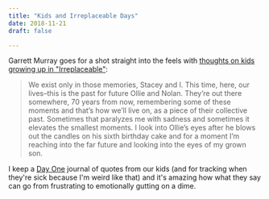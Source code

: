 ```yaml
---
title: "Kids and Irreplaceable Days"
date: 2018-11-21
draft: false

---
```


Garrett Murray goes for a shot straight into the feels with [thoughts on kids growing up in "Irreplaceable"](https://karbonbased.io/posts/2018/11/irreplaceable/):

> We exist only in those memories, Stacey and I. This time, here, our lives–this is the past for future Ollie and Nolan. They’re out there somewhere, 70 years from now, remembering some of these moments and that’s how we’ll live on, as a piece of their collective past. Sometimes that paralyzes me with sadness and sometimes it elevates the smallest moments. I look into Ollie’s eyes after he blows out the candles on his sixth birthday cake and for a moment I’m reaching into the far future and looking into the eyes of my grown son.

I keep a [Day One](https://dayoneapp.com) journal of quotes from our kids (and for tracking when they're sick because I'm weird like that) and it's amazing how what they say can go from frustrating to emotionally gutting on a dime.
